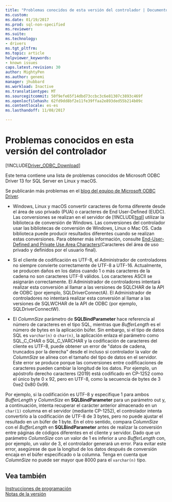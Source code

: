 ```yaml
---
title: "Problemas conocidos de esta versión del controlador | Documentos de Microsoft"
ms.custom: 
ms.date: 01/19/2017
ms.prod: sql-non-specified
ms.reviewer: 
ms.suite: 
ms.technology:
- drivers
ms.tgt_pltfrm: 
ms.topic: article
helpviewer_keywords:
- known issues
caps.latest.revision: 30
author: MightyPen
ms.author: genemi
manager: jhubbard
ms.workload: Inactive
ms.translationtype: MT
ms.sourcegitcommit: 50f9efe65f14dbd73ccbc3c6e81307c3893c469f
ms.openlocfilehash: 62fd9dd8bf2e11fe39ffaa2e893ded55b214b09c
ms.contentlocale: es-es
ms.lasthandoff: 11/08/2017

---
```

# <a name="known-issues-in-this-version-of-the-driver"></a>Problemas conocidos en esta versión del controlador

[!INCLUDE[Driver_ODBC_Download](../../../includes/driver_odbc_download.md)]

Este tema contiene una lista de problemas conocidos de Microsoft ODBC Driver 13 for SQL Server en Linux y macOS.

Se publicarán más problemas en el [blog del equipo de Microsoft ODBC Driver](http://blogs.msdn.com/b/sqlnativeclient/).  

- Windows, Linux y macOS convertir caracteres de forma diferente desde el área de uso privado (PUA) o caracteres de End User-Defined (EUDC). Las conversiones se realizan en el servidor de [!INCLUDE[tsql](../../../includes/tsql_md.md)] utilizar la biblioteca de conversión de Windows. Las conversiones del controlador usar las bibliotecas de conversión de Windows, Linux o Mac OS. Cada biblioteca puede producir resultados diferentes cuando se realizan estas conversiones. Para obtener más información, consulte [End-User-Defined and Private Use Area Characters](http://msdn.microsoft.com/library/dd317802.aspx)(Caracteres del área de uso privado y definidos por el usuario final).

- Si el cliente de codificación es UTF-8, el Administrador de controladores no siempre convierte correctamente de UTF-8 a UTF-16. Actualmente, se producen daños en los datos cuando 1 o más caracteres de la cadena no son caracteres UTF-8 válidos. Los caracteres ASCII se asignarán correctamente. El Administrador de controladores intentará realizar esta conversión al llamar a las versiones de SQLCHAR de la API de ODBC (por ejemplo, SQLDriverConnectA). El Administrador de controladores no intentará realizar esta conversión al llamar a las versiones de SQLWCHAR de la API de ODBC (por ejemplo, SQLDriverConnectW).  

- El *ColumnSize* parámetro de **SQLBindParameter** hace referencia al número de caracteres en el tipo SQL, mientras que *BufferLength* es el número de bytes en la aplicación búfer. Sin embargo, si el tipo de datos SQL es `varchar(n)` o `char(n)`, la aplicación enlaza el parámetro como SQL_C_CHAR o SQL_C_VARCHAR y la codificación de caracteres del cliente es UTF-8, puede obtener un error de "datos de cadena, truncados por la derecha" desde el incluso si controlador la valor de *ColumnSize* se alinea con el tamaño del tipo de datos en el servidor. Este error se produce porque las conversiones entre codificaciones de caracteres pueden cambiar la longitud de los datos. Por ejemplo, un apóstrofo derecho caracteres (2019) está codificado en CP-1252 como el único byte 0 x 92, pero en UTF-8, como la secuencia de bytes de 3 0xe2 0x80 0x99.

Por ejemplo, si la codificación es UTF-8 y especifique 1 para ambos *BufferLength* y *ColumnSize* en **SQLBindParameter** para un parámetro out y, a continuación, intenta recuperar el carácter anterior almacenado en un `char(1)` columna en el servidor (mediante CP-1252), el controlador intenta convertirlo a la codificación de UTF-8 de 3 bytes, pero no puede ajustar el resultado en un búfer de 1 byte. En el otro sentido, compara *ColumnSize* con el *BufferLength* en **SQLBindParameter** antes de realizar la conversión entre páginas de códigos diferentes en el cliente y servidor. Dado que un parámetro *ColumnSize* con un valor de 1 es inferior a uno *BufferLength* con, por ejemplo, un valor de 3, el controlador generará un error. Para evitar este error, asegúrese de que la longitud de los datos después de conversión encaja en el búfer especificado o la columna. Tenga en cuenta que *ColumnSize* no puede ser mayor que 8000 para el `varchar(n)` tipo.

## <a name="see-also"></a>Vea también  
[Instrucciones de programación](../../../connect/odbc/linux-mac/programming-guidelines.md)  
[Notas de la versión](../../../connect/odbc/linux-mac/release-notes.md)  


